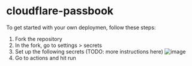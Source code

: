 # cloudflare-passbook

To get started with your own deploymen, follow these steps:

1. Fork the repository
2. In the fork, go to settings > secrets
3. Set up the following secrets (TODO: more instructions here)
![image](https://user-images.githubusercontent.com/6671020/151858904-2017fa78-8d00-4ecb-a5a8-aa2802b25613.png)
4. Go to actions and hit run
